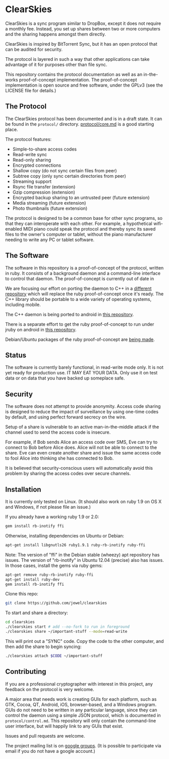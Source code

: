 ClearSkies
==========

ClearSkies is a sync program similar to DropBox, except it does not require a
monthly fee.  Instead, you set up shares between two or more computers and the
sharing happens amongst them directly.

ClearSkies is inspired by BitTorrent Sync, but it has an open protocol that can
be audited for security.

The protocol is layered in such a way that other applications can take advantage
of it for purposes other than file sync.

This repository contains the protocol documentation as well as an in-the-works
proof-of-concept implementation.  The proof-of-concept implementation is open
source and free software, under the GPLv3 (see the LICENSE file for details.)


The Protocol
------------

The ClearSkies protocol has been documented and is in a draft state.  It can be
found in the `protocol/` directory.
[protocol/core.md](https://github.com/jewel/clearskies/blob/master/protocol/core.md)
is a good starting place.

The protocol features:

* Simple-to-share access codes
* Read-write sync
* Read-only sharing
* Encrypted connections
* Shallow copy (do not sync certain files from peer)
* Subtree copy (only sync certain directories from peer)
* Streaming support
* Rsync file transfer (extension)
* Gzip compression (extension)
* Encrypted backup sharing to an untrusted peer (future extension)
* Media streaming (future extension)
* Photo thumbnails (future extension)

The protocol is designed to be a common base for other sync programs, so that
they can interoperate with each other.  For example, a hypothetical
wifi-enabled MIDI piano could speak the protocol and thereby sync its saved
files to the owner's computer or tablet, without the piano manufacturer needing
to write any PC or tablet software.


The Software
------------

The software in this repository is a proof-of-concept of the protocol, written
in ruby.  It consists of a background daemon and a command-line interface to
control that daemon.  The proof-of-concept is currently out of date in 

We are focusing our effort on porting the daemon to C++ in a [different
repository](https://github.com/larroy/clearskies_core) which will replace the
ruby proof-of-concept once it's ready.  The C++ library should be portable to
a wide variety of operating systems, including mobile.

The C++ daemon is being ported to android in [this
repository](https://github.com/cachapa/clearskies_core_android).

There is a separate effort to get the ruby proof-of-concept to run under jruby
on android in [this
repository](https://github.com/onionjake/clearskies-ruboto).

Debian/Ubuntu packages of the ruby proof-of-concept are
[being made](https://github.com/rubiojr/clearskies-packages).


Status
------

The software is currently barely functional, in read-write mode only.  It is
not yet ready for production use.  IT MAY EAT YOUR DATA.  Only use it on test
data or on data that you have backed up someplace safe.


Security
--------

The software does not attempt to provide anonymity.  Access code sharing is
designed to reduce the impact of surveillance by using one-time codes by
default, and using perfect forward secrecy on the wire.

Setup of a share is vulnerable to an active man-in-the-middle attack if the
channel used to send the access code is insecure.

For example, if Bob sends Alice an access code over SMS, Eve can try to connect
to Bob before Alice does.  Alice will not be able to connect to the share.  Eve
can even create another share and issue the same access code to fool Alice into
thinking she has connected to Bob.

It is believed that security-conscious users will automatically avoid this
problem by sharing the access codes over secure channels.


Installation
------------

It is currently only tested on Linux.  (It should also work on ruby 1.9 on OS X
and Windows, if not please file an issue.)

If you already have a working ruby 1.9 or 2.0:

```bash
gem install rb-inotify ffi
```

Otherwise, installing dependencies on Ubuntu or Debian:

```bash
apt-get install libgnutls26 ruby1.9.1 ruby-rb-inotify ruby-ffi
```

Note: The version of "ffi" in the Debian stable (wheezy) apt repository has
issues.  The version of "rb-inotify" in Ubuntu 12.04 (precise) also has issues.
In those cases, install the gems via ruby gems:

```bash
apt-get remove ruby-rb-inotify ruby-ffi
apt-get install ruby-dev
gem install rb-inotify ffi
```

Clone this repo:

```bash
git clone https://github.com/jewel/clearskies
```

To start and share a directory:

```bash
cd clearskies
./clearskies start # add --no-fork to run in foreground
./clearskies share ~/important-stuff --mode=read-write
```


This will print out a "SYNC" code.  Copy the code to the other computer, and
then add the share to begin syncing:

```bash
./clearskies attach $CODE ~/important-stuff
```


Contributing
------------

If you are a professional cryptographer with interest in this project, any
feedback on the protocol is very welcome.

A major area that needs work is creating GUIs for each platform, such as GTK,
Cocoa, QT, Android, iOS, browser-based, and a Windows program.  GUIs do not
need to be written in any particular language, since they can control the
daemon using a simple JSON protocol, which is documented in
`protocol/control.md`.  This repository will only contain the command-line user
interface, but will happily link to any GUIs that exist.

Issues and pull requests are welcome.

The project mailing list is on [google
groups](https://groups.google.com/group/clearskies-dev).  (It is possible to
participate via email if you do not have a google account.)
